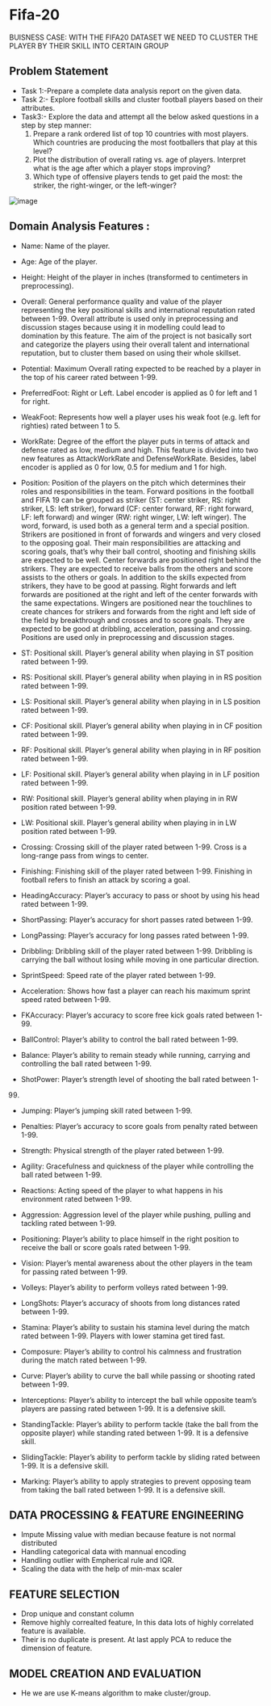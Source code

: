 # Fifa-20
BUISNESS CASE: WITH THE FIFA20 DATASET WE NEED TO CLUSTER THE PLAYER BY THEIR SKILL INTO CERTAIN GROUP

## Problem Statement
* Task 1:-Prepare a complete data analysis report on the given data.
* Task 2:- Explore football skills and cluster football players based on their attributes.
* Task3:- Explore the data and attempt all the below asked questions in a
step by step manner:
   1)  Prepare a rank ordered list of top 10 countries with most players. Which
    countries are producing the most footballers that play at this level?
   2)  Plot the distribution of overall rating vs. age of players. Interpret what is the
   age after which a player stops improving?
   3)  Which type of offensive players tends to get paid the most: the striker, the
    right-winger, or the left-winger?

![image](https://github.com/shankargpande75/Fifa-20-/assets/154117576/c55b8acf-951d-4c3b-aa62-a5dd8b3a4da6)

## Domain Analysis Features :
* Name: Name of the player.
* Age: Age of the player.
* Height: Height of the player in inches (transformed to centimeters in
preprocessing).
* Overall: General performance quality and value of the player representing
the key positional skills and international reputation rated between 1-99.
Overall attribute is used only in preprocessing and discussion stages because
using it in modelling could lead to domination by this feature. The aim of the
project is not basically sort and categorize the players using their overall
talent and international reputation, but to cluster them based on using their
whole skillset.
* Potential: Maximum Overall rating expected to be reached by a player in the
top of his career rated between 1-99.
* PreferredFoot: Right or Left. Label encoder is applied as 0 for left and 1 for
right.

* WeakFoot: Represents how well a player uses his weak foot (e.g. left for
righties) rated between 1 to 5.
* WorkRate: Degree of the effort the player puts in terms of attack and
defense rated as low, medium and high. This feature is divided into two new
features as AttackWorkRate and DefenseWorkRate. Besides, label encoder
is applied as 0 for low, 0.5 for medium and 1 for high.
* Position: Position of the players on the pitch which determines their roles
and responsibilities in the team. Forward positions in the football and FIFA
19 can be grouped as striker (ST: center striker, RS: right striker, LS: left
striker), forward (CF: center forward, RF: right forward, LF: left forward)
and winger (RW: right winger, LW: left winger). The word, forward, is used
both as a general term and a special position. Strikers are positioned in front
of forwards and wingers and very closed to the opposing goal. Their main
responsibilities are attacking and scoring goals, that’s why their ball control,
shooting and finishing skills are expected to be well. Center forwards are
positioned right behind the strikers. They are expected to receive balls from
the others and score assists to the others or goals. In addition to the skills
expected from strikers, they have to be good at passing. Right forwards and
left forwards are positioned at the right and left of the center forwards with
the same expectations. Wingers are positioned near the touchlines to create
chances for strikers and forwards from the right and left side of the field by
breakthrough and crosses and to score goals. They are expected to be good
at dribbling, acceleration, passing and crossing. Positions are used only in
preprocessing and discussion stages.
* ST: Positional skill. Player’s general ability when playing in ST
position rated between 1-99.
* RS: Positional skill. Player’s general ability when playing in in RS
position rated between 1-99.
* LS: Positional skill. Player’s general ability when playing in in LS
position rated between 1-99.
* CF: Positional skill. Player’s general ability when playing in in CF
position rated between 1-99.
* RF: Positional skill. Player’s general ability when playing in in RF
position rated between 1-99.

* LF: Positional skill. Player’s general ability when playing in in LF
position rated between 1-99.
* RW: Positional skill. Player’s general ability when playing in in RW
position rated between 1-99.
* LW: Positional skill. Player’s general ability when playing in in LW
position rated between 1-99.
* Crossing: Crossing skill of the player rated between 1-99. Cross is a
long-range pass from wings to center.
* Finishing: Finishing skill of the player rated between 1-99. Finishing in
football refers to finish an attack by scoring a goal.
* HeadingAccuracy: Player’s accuracy to pass or shoot by using his head
rated between 1-99.
* ShortPassing: Player’s accuracy for short passes rated between 1-99.
* LongPassing: Player’s accuracy for long passes rated between 1-99.
* Dribbling: Dribbling skill of the player rated between 1-99. Dribbling is
carrying the ball without losing while moving in one particular
direction.
* SprintSpeed: Speed rate of the player rated between 1-99.
* Acceleration: Shows how fast a player can reach his maximum sprint
speed rated between 1-99.
* FKAccuracy: Player’s accuracy to score free kick goals rated between
1-99.
* BallControl: Player’s ability to control the ball rated between 1-99.
* Balance: Player’s ability to remain steady while running, carrying and
controlling the ball rated between 1-99.
* ShotPower: Player’s strength level of shooting the ball rated between 1-
99.
* Jumping: Player’s jumping skill rated between 1-99.
* Penalties: Player’s accuracy to score goals from penalty rated between
1-99.
* Strength: Physical strength of the player rated between 1-99.

* Agility: Gracefulness and quickness of the player while controlling the
ball rated between 1-99.
* Reactions: Acting speed of the player to what happens in his
environment rated between 1-99.
* Aggression: Aggression level of the player while pushing, pulling and
tackling rated between 1-99.
* Positioning: Player’s ability to place himself in the right position to
receive the ball or score goals rated between 1-99.
* Vision: Player’s mental awareness about the other players in the team
for passing rated between 1-99.
* Volleys: Player’s ability to perform volleys rated between 1-99.
* LongShots: Player’s accuracy of shoots from long distances rated
between 1-99.
* Stamina: Player’s ability to sustain his stamina level during the match
rated between 1-99. Players with lower stamina get tired fast.
* Composure: Player’s ability to control his calmness and frustration
during the match rated between 1-99.
* Curve: Player’s ability to curve the ball while passing or shooting rated
between 1-99.
* Interceptions: Player’s ability to intercept the ball while opposite
team’s players are passing rated between 1-99. It is a defensive skill.
* StandingTackle: Player’s ability to perform tackle (take the ball from
the opposite player) while standing rated between 1-99. It is a defensive
skill.
* SlidingTackle: Player’s ability to perform tackle by sliding rated
between 1-99. It is a defensive skill.
* Marking: Player’s ability to apply strategies to prevent opposing team
from taking the ball rated between 1-99. It is a defensive skill.

## DATA PROCESSING & FEATURE ENGINEERING
* Impute Missing value with median because feature is not normal distributed
* Handling categorical data with mannual encoding
* Handling outlier with Empherical rule and IQR.
* Scaling the data with the help of min-max scaler
## FEATURE SELECTION
* Drop unique and constant column
* Remove highly correalted feature, In this data lots of highly correlated feature is available.
* Their is no duplicate is present. At last apply PCA to reduce the dimension of feature.
## MODEL CREATION AND EVALUATION
* He we are use K-means algorithm to make cluster/group.
